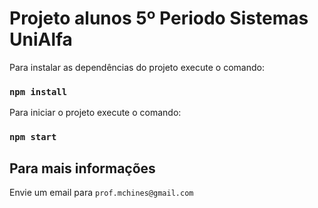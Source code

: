 # Projeto alunos 5º Periodo Sistemas UniAlfa

Para instalar as dependências do projeto execute o comando:

### `npm install`

Para iniciar o projeto execute o comando:

### `npm start`


## Para mais informações

Envie um email para `prof.mchines@gmail.com`



<!-- Envie uma mensagem no instagram [@prof_chines](https://www.instagram.com/prof_chines) -->
